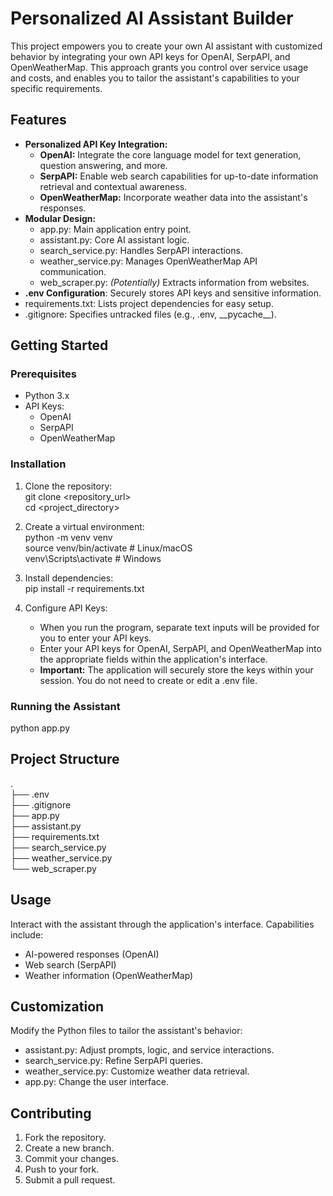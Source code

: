 # **Personalized AI Assistant Builder**

This project empowers you to create your own AI assistant with customized behavior by integrating your own API keys for OpenAI, SerpAPI, and OpenWeatherMap. This approach grants you control over service usage and costs, and enables you to tailor the assistant's capabilities to your specific requirements.

## **Features**

* **Personalized API Key Integration:**  
  * **OpenAI:** Integrate the core language model for text generation, question answering, and more.  
  * **SerpAPI:** Enable web search capabilities for up-to-date information retrieval and contextual awareness.  
  * **OpenWeatherMap:** Incorporate weather data into the assistant's responses.  
* **Modular Design:**  
  * app.py: Main application entry point.  
  * assistant.py: Core AI assistant logic.  
  * search\_service.py: Handles SerpAPI interactions.  
  * weather\_service.py: Manages OpenWeatherMap API communication.  
  * web\_scraper.py: *(Potentially)* Extracts information from websites.  
* **.env Configuration**: Securely stores API keys and sensitive information.  
* requirements.txt: Lists project dependencies for easy setup.  
* .gitignore: Specifies untracked files (e.g., .env, \_\_pycache\_\_).

## **Getting Started**

### **Prerequisites**

* Python 3.x  
* API Keys:  
  * OpenAI  
  * SerpAPI  
  * OpenWeatherMap

### **Installation**

1. Clone the repository:  
   git clone \<repository\_url\>  
   cd \<project\_directory\>

2. Create a virtual environment:  
   python \-m venv venv  
   source venv/bin/activate  \# Linux/macOS  
   venv\\Scripts\\activate  \# Windows

3. Install dependencies:  
   pip install \-r requirements.txt

4. Configure API Keys:  
   * When you run the program, separate text inputs will be provided for you to enter your API keys.  
   * Enter your API keys for OpenAI, SerpAPI, and OpenWeatherMap into the appropriate fields within the application's interface.  
   * **Important:** The application will securely store the keys within your session. You do not need to create or edit a .env file.

### **Running the Assistant**

python app.py

## **Project Structure**

.  
├── .env  
├── .gitignore  
├── app.py  
├── assistant.py  
├── requirements.txt  
├── search\_service.py  
├── weather\_service.py  
└── web\_scraper.py

## **Usage**

Interact with the assistant through the application's interface. Capabilities include:

* AI-powered responses (OpenAI)  
* Web search (SerpAPI)  
* Weather information (OpenWeatherMap)

## **Customization**

Modify the Python files to tailor the assistant's behavior:

* assistant.py: Adjust prompts, logic, and service interactions.  
* search\_service.py: Refine SerpAPI queries.  
* weather\_service.py: Customize weather data retrieval.  
* app.py: Change the user interface.

## **Contributing**

1. Fork the repository.  
2. Create a new branch.  
3. Commit your changes.  
4. Push to your fork.  
5. Submit a pull request.